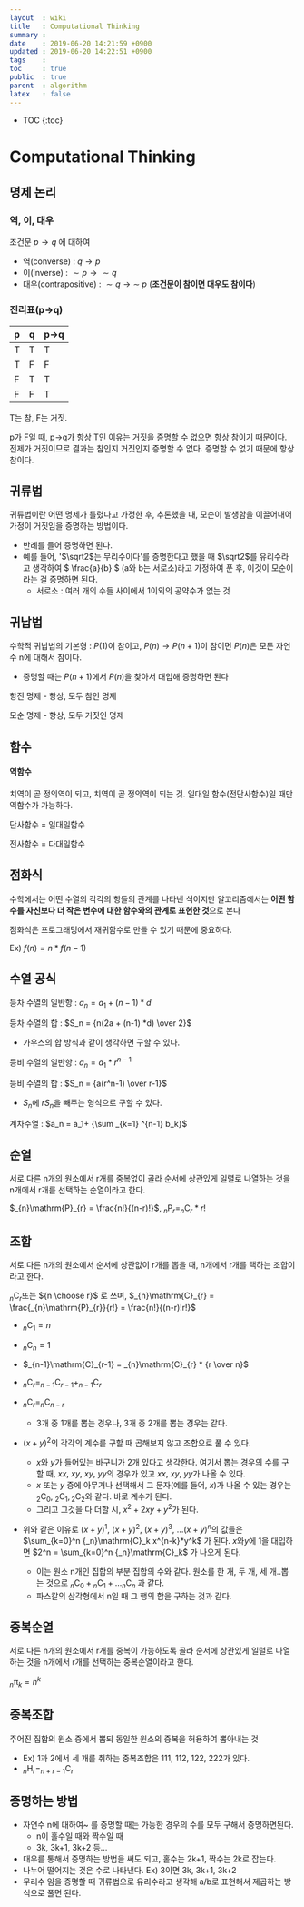 ```yaml
---
layout  : wiki
title   : Computational Thinking
summary : 
date    : 2019-06-20 14:21:59 +0900
updated : 2019-06-20 14:22:51 +0900
tags    : 
toc     : true
public  : true
parent  : algorithm
latex   : false
---
```

* TOC
{:toc}

# Computational Thinking

## 명제 논리

### 역, 이, 대우

조건문 $p→q​$ 에 대하여

- 역(converse) : $q→p​$
- 이(inverse) : $\sim p→ \sim q​$​
- 대우(contrapositive) : $\sim q→ \sim ~p$ (**조건문이 참이면 대우도 참이다**)

### 진리표(p→q)

| p    | q    | p→q  |
| ---- | ---- | ---- |
| T    | T    | T    |
| T    | F    | F    |
| F    | T    | T    |
| F    | F    | T    |

T는 참, F는 거짓.

p가 F일 때, p→q가 항상 T인 이유는 거짓을 증명할 수 없으면 항상 참이기 때문이다. 전제가 거짓이므로 결과는 참인지 거짓인지 증명할 수 없다. 증명할 수 없기 때문에 항상 참이다.

## 귀류법

 귀류법이란 어떤 명제가 틀렸다고 가정한 후, 추론했을 때, 모순이 발생함을 이끌어내어 가정이 거짓임을 증명하는 방법이다.  

- 반례를 들어 증명하면 된다.
- 예를 들어, '$\sqrt2$는 무리수이다'를 증명한다고 했을 때 $\sqrt2$를 유리수라고 생각하여 $ \frac{a}{b} $ (a와 b는 서로소)라고 가정하여 푼 후, 이것이 모순이라는 걸 증명하면 된다.
  - 서로소 : 여러 개의 수들 사이에서 1이외의 공약수가 없는 것

## 귀납법

수학적 귀납법의 기본형 : $P(1)​$이 참이고, $P(n) \rightarrow  P(n+1)​$이 참이면 $P(n)​$은 모든 자연수 n에 대해서 참이다.

- 증명할 때는 $P(n+1)$에서 $P(n)$을 찾아서 대입해 증명하면 된다

항진 명제 - 항상, 모두 참인 명제

모순 명제 - 항상, 모두 거짓인 명제

## 함수

#### 역함수

치역이 곧 정의역이 되고, 치역이 곧 정의역이 되는 것. 일대일 함수(전단사함수)일 때만 역함수가 가능하다.

단사함수 = 일대일함수

전사함수 = 다대일함수

## 점화식

수학에서는 어떤 수열의 각각의 항들의 관계를 나타낸 식이지만 알고리즘에서는 **어떤 함수를 자신보다 더 작은 변수에 대한 함수와의 관계로 표현한 것**으로 본다

점화식은 프로그래밍에서 재귀함수로 만들 수 있기 때문에 중요하다.

Ex) $f(n) = n*f(n-1)​$

## 수열 공식

등차 수열의 일반항 : $a_n = a_1 + (n-1)*d​$

등차 수열의 합 : $S_n = {n(2a + (n-1) *d) \over 2}​$

* 가우스의 합 방식과 같이 생각하면 구할 수 있다.

등비 수열의 일반항 : $a_n = a_1*r^{n-1}​$

등비 수열의 합 : $S_n = {a(r^n-1) \over r-1}​$

* $S_n​$에 $rS_n​$을 빼주는 형식으로 구할 수 있다.

계차수열 : $a_n = a_1+ {\sum _{k=1} ^{n-1} b_k}​$

## 순열

서로 다른 n개의 원소에서 r개를 중복없이 골라 순서에 상관있게 일렬로 나열하는 것을 n개에서 r개를 선택하는 순열이라고 한다. 

$_{n}\mathrm{P}_{r} = \frac{n!}{(n-r)!}$, $_{n}\mathrm{P}_{r} = _{n}\mathrm{C}_{r} * r!$

## 조합

서로 다른 n개의 원소에서 순서에 상관없이 r개를 뽑을 때, n개에서 r개를 택하는 조합이라고 한다.

$_{n}\mathrm{C}_{r}​$ 또는 ${n \choose r}​$ 로 쓰며, $_{n}\mathrm{C}_{r} = \frac{_{n}\mathrm{P}_{r}}{r!} = \frac{n!}{(n-r)!r!}​$

* $_{n}\mathrm{C}_{1} = n$
* $_{n}\mathrm{C}_{n} = 1$
* $_{n-1}\mathrm{C}_{r-1} = _{n}\mathrm{C}_{r} * {r \over n}$
* $_{n}\mathrm{C}_{r} = _{n-1}\mathrm{C}_{r-1} + _{n-1}\mathrm{C}_{r}$
* $_{n}\mathrm{C}_{r} = _{n}\mathrm{C}_{n-r}​$
  * 3개 중 1개를 뽑는 경우나, 3개 중 2개를 뽑는 경우는 같다. 

* $(x+y)^2​$의 각각의 계수를 구할 때 곱해보지 않고 조합으로 풀 수 있다. 
  * $x​$와 $y​$가 들어있는 바구니가 2개 있다고 생각한다. 여기서 뽑는 경우의 수를 구할 때, $xx​$, $xy​$, $xy​$, $yy​$의 경우가 있고   $xx​$, $xy​$, $yy​$가 나올 수 있다.
  * $x​$ 또는 $y​$ 중에 아무거나 선택해서 그 문자(예를 들어, $x​$)가 나올 수 있는 경우는 $_{2}\mathrm{C}_{0}​$, $_{2}\mathrm{C}_{1}, ​$$_{2}\mathrm{C}_{2}​$와 같다. 바로 계수가 된다.
  * 그리고 그것을 다 더할 시, $x^2 + 2xy + y^2​$가 된다.
* 위와 같은 이유로 $(x+y)^1​$, $(x+y)^2​$, $(x+y)^3​$, ...$(x+y)^n​$의 값들은 $\sum_{k=0}^n  {_n}\mathrm{C}_k x^{n-k}*y^k​$ 가 된다. $x​$와$y​$에 1을 대입하면 $2^n = \sum_{k=0}^n  {_n}\mathrm{C}_k​$ 가 나오게 된다.
  * 이는 원소 n개인 집합의 부분 집합의 수와 같다. 원소를 한 개, 두 개, 세 개..뽑는 것으로 ${}_n\mathrm{C}_0 + {}_n\mathrm{C}_1 + ... {}_n\mathrm{C}_n$ 과 같다.
  * 파스칼의 삼각형에서 n일 때 그 행의 합을 구하는 것과 같다.

## 중복순열

서로 다른 n개의 원소에서 r개를 중복이 가능하도록 골라 순서에 상관있게 일렬로 나열하는 것을 n개에서 r개를 선택하는 중복순열이라고 한다.

$_{n}\mathrm{\pi}_{k} = n^k​$ 

## 중복조합

주어진 집합의 원소 중에서 뽑되 동일한 원소의 중복을 허용하여 뽑아내는 것

* Ex) 1과 2에서 세 개를 취하는 중복조합은 111, 112, 122, 222가 있다.
* $_{n}\mathrm{H}_{r} = _{n+r-1}\mathrm{C}_{r}​$



## 증명하는 방법

- 자연수 n에 대하여~ 를 증명할 때는 가능한 경우의 수를 모두 구해서 증명하면된다. 
  - n이 홀수일 때와 짝수일 때
  - 3k, 3k+1, 3k+2 등...
- 대우를 통해서 증명하는 방법을 써도 되고, 홀수는  2k+1, 짝수는 2k로 잡는다. 
- 나누어 떨어지는 것은 수로 나타낸다. Ex) 3이면 3k, 3k+1, 3k+2
- 무리수 임을 증명할 때 귀류법으로 유리수라고 생각해 a/b로 표현해서 제곱하는 방식으로 풀면 된다.




